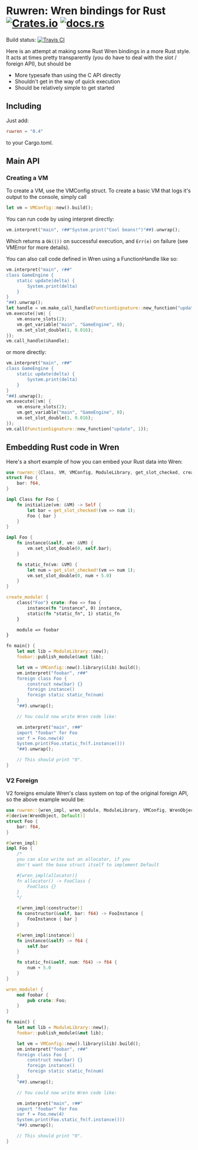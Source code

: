 # Ruwren: Wren bindings for Rust [![Crates.io](https://img.shields.io/crates/v/ruwren)](https://crates.io/crates/ruwren) [![docs.rs](https://docs.rs/ruwren/badge.svg)](https://docs.rs/ruwren/)

Build status: [![Travis CI](https://travis-ci.com/Jengamon/ruwren.svg?branch=master)](https://travis-ci.com/github/Jengamon/ruwren)

Here is an attempt at making some Rust Wren bindings in a more Rust style.
It acts at times pretty transparently (you do have to deal with the slot / foreign API), but should be

- More typesafe than using the C API directly
- Shouldn't get in the way of quick execution
- Should be relatively simple to get started

## Including

Just add:

```toml
ruwren = "0.4"
```

to your Cargo.toml.

## Main API

### Creating a VM

To create a VM, use the VMConfig struct. To create a basic VM that logs it's output to the console, simply call

```rust
let vm = VMConfig::new().build();
```

You can run code by using interpret directly:

```rust
vm.interpret("main", r##"System.print("Cool beans!")"##).unwrap();
```

Which returns a `Ok(())` on successful execution, and `Err(e)` on failure (see VMError for more details).

You can also call code defined in Wren using a FunctionHandle like so:

```rust
vm.interpret("main", r##"
class GameEngine {
    static update(delta) {
        System.print(delta)
    }
}
"##).unwrap();
let handle = vm.make_call_handle(FunctionSignature::new_function("update", 1));
vm.execute(|vm| {
    vm.ensure_slots(2);
    vm.get_variable("main", "GameEngine", 0);
    vm.set_slot_double(1, 0.016);
});
vm.call_handle(&handle);
```

or more directly:

```rust
vm.interpret("main", r##"
class GameEngine {
    static update(delta) {
        System.print(delta)
    }
}
"##).unwrap();
vm.execute(|vm| {
    vm.ensure_slots(2);
    vm.get_variable("main", "GameEngine", 0);
    vm.set_slot_double(1, 0.016);
});
vm.call(FunctionSignature::new_function("update", 1));
```

## Embedding Rust code in Wren

Here's a short example of how you can embed your Rust data into Wren:

```rust
use ruwren::{Class, VM, VMConfig, ModuleLibrary, get_slot_checked, create_module};
struct Foo {
    bar: f64,
}

impl Class for Foo {
    fn initialize(vm: &VM) -> Self {
        let bar = get_slot_checked!(vm => num 1);
        Foo { bar }
    }
}

impl Foo {
    fn instance(&self, vm: &VM) {
        vm.set_slot_double(0, self.bar);
    }

    fn static_fn(vm: &VM) {
        let num = get_slot_checked!(vm => num 1);
        vm.set_slot_double(0, num + 5.0)
    }
}

create_module! {
    class("Foo") crate::Foo => foo {
        instance(fn "instance", 0) instance,
        static(fn "static_fn", 1) static_fn
    }

    module => foobar
}

fn main() {
    let mut lib = ModuleLibrary::new();
    foobar::publish_module(&mut lib);

    let vm = VMConfig::new().library(&lib).build();
    vm.interpret("foobar", r##"
    foreign class Foo {
        construct new(bar) {}
        foreign instance()
        foreign static static_fn(num)
    }
    "##).unwrap();

    // You could now write Wren code like:

    vm.interpret("main", r##"
    import "foobar" for Foo
    var f = Foo.new(4)
    System.print(Foo.static_fn(f.instance()))
    "##).unwrap();

    // This should print "9".
}
```

### V2 Foreign

V2 foreigns emulate Wren's class system on top of the original
foreign API, so the above example would be:
```rust
use ruwren::{wren_impl, wren_module, ModuleLibrary, VMConfig, WrenObject};
#[derive(WrenObject, Default)]
struct Foo {
    bar: f64,
}

#[wren_impl]
impl Foo {
    /*
    you can also write out an allocator, if you
    don't want the base struct itself to implement Default

    #[wren_impl(allocator)]
    fn allocator() -> FooClass {
        FooClass {}
    }
    */

    #[wren_impl(constructor)]
    fn constructor(&self, bar: f64) -> FooInstance {
        FooInstance { bar }
    }

    #[wren_impl(instance)]
    fn instance(&self) -> f64 {
        self.bar
    }

    fn static_fn(&self, num: f64) -> f64 {
        num + 5.0
    }
}

wren_module! {
    mod foobar {
        pub crate::Foo;
    }
}

fn main() {
    let mut lib = ModuleLibrary::new();
    foobar::publish_module(&mut lib);

    let vm = VMConfig::new().library(&lib).build();
    vm.interpret("foobar", r##"
    foreign class Foo {
        construct new(bar) {}
        foreign instance()
        foreign static static_fn(num)
    }
    "##).unwrap();

    // You could now write Wren code like:

    vm.interpret("main", r##"
    import "foobar" for Foo
    var f = Foo.new(4)
    System.print(Foo.static_fn(f.instance()))
    "##).unwrap();

    // This should print "9".
}
```

